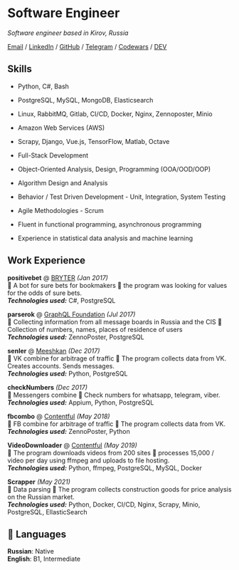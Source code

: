 # Software Engineer

_Software engineer based in Kirov, Russia_ <br>

[Email](mailto:jiekc.pppc@gmail.com) / [LinkedIn](https://www.linkedin.com/in/kirill-loginov-992008216/) / [GitHub](https://github.com/logoskir/) / [Telegram](https://t.me/logoskir) / [Codewars](https://www.codewars.com/users/logoskir) / [DEV](https://dev.to/logoskir)

## Skills
 - Python, C#, Bash
 - PostgreSQL, MySQL, MongoDB, Elasticsearch
 - Linux, RabbitMQ, Gitlab, CI/CD, Docker, Nginx, Zennoposter, Minio
 - Amazon Web Services (AWS)
 - Scrapy, Django, Vue.js, TensorFlow, Matlab, Octave

 - Full-Stack Development
 - Object-Oriented Analysis, Design, Programming (OOA/OOD/OOP)
 - Algorithm Design and Analysis
 - Behavior / Test Driven Development - Unit, Integration, System Testing
 - Agile Methodologies - Scrum
 - Fluent in functional programming, asynchronous programming
 - Experience in statistical data analysis and machine learning

## Work Experience

**positivebet** @ [BRYTER](https://www.positivebet.com/) _(Jan 2017)_ <br>
💼 A bot for sure bets for bookmakers 🚀 the program was looking for values for the odds of sure bets. <br>
**_Technologies used:_** C#, PostgreSQL <br>

**parserok** @ [GraphQL Foundation](https://parserok.ru/) _(Jul 2017)_ <br>
💼 Collecting information from all message boards in Russia and the CIS 🚀 Collection of numbers, names, places of residence of users <br>
**_Technologies used:_** ZennoPoster, PostgreSQL <br>

**senler** @ [Meeshkan](https://senler.ru/) _(Dec 2017)_ <br>
💼 VK combine for arbitrage of traffic 🚀 The program collects data from VK. Creates accounts. Sends messages. <br>
**_Technologies used:_** Python, PostgreSQL <br>

**checkNumbers**  _(Dec 2017)_ <br>
💼 Messengers combine 🚀 Check numbers for whatsapp, telegram, viber. <br>
**_Technologies used:_** Appium, Python, PostgreSQL <br>

**fbcombo** @ [Contentful](https://www.contentful.com/) _(May 2018)_ <br>
💼 FB combine for arbitrage of traffic 🚀 The program collects data from VK. <br>
**_Technologies used:_** ZennoPoster, Python <br>

**VideoDownloader** @ [Contentful](https://www.contentful.com/) _(May 2019)_ <br>
💼 The program downloads videos from 200 sites 🚀 processes 15,000 / video per day using ffmpeg and uploads to file hosting. <br>
**_Technologies used:_** Python, ffmpeg, PostgreSQL, MySQL, Docker <br>

**Scrapper**  _(May 2021)_ <br>
💼 Data parsing 🚀 The program collects construction goods for price analysis on the Russian market. <br>
**_Technologies used:_** Python, Docker, CI/CD, Nginx, Scrapy, Minio, PostgreSQL, EllasticSearch <br>



## 💬 Languages
**Russian**: Native <br>
**English**: B1, Intermediate
<br><br>
